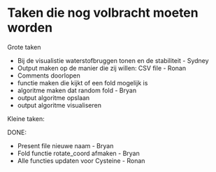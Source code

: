 # Taken die nog volbracht moeten worden

Grote taken


- Bij de visualistie waterstofbruggen tonen en de stabiliteit - Sydney
- Output maken op de manier die zij willen: CSV file - Ronan
- Comments doorlopen
- functie maken die kijkt of een fold mogelijk is
- algoritme maken dat random fold - Bryan
- output algoritme opslaan
- output algoritme visualiseren

Kleine taken:

DONE:
- Present file nieuwe naam - Bryan
- Fold functie rotate_coord afmaken - Bryan
- Alle functies updaten voor Cysteine - Ronan
